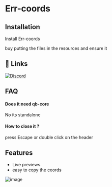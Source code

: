
# Err-coords




## Installation

Install Err-coords

buy putting the files in the resources and ensure it 
 
## 🔗 Links
[![Discord](https://img.shields.io/badge/Discord-%235865F2.svg?style=for-the-badge&logo=discord&logoColor=white)](https://discord.com/invite/dBtVfbp2dq)



## FAQ

#### Does it need qb-core

No its standalone

#### How to close it ?

press Escape or double click on the header

## Features

- Live previews
- easy to copy the coords


![image](https://cdn.discordapp.com/attachments/1152381437421568030/1162500678158123220/image.png?ex=653c2a1f&is=6529b51f&hm=be1cace1b18d81d3f0da052b09fa42c533749b1576abfad9ae27a293f541062b&)
